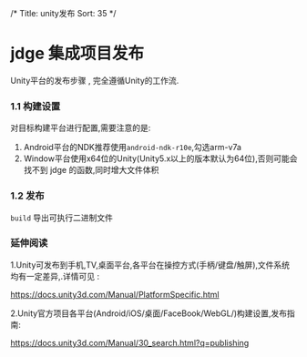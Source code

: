 /*
Title: unity发布
Sort: 35
*/

# jdge 集成项目发布  

Unity平台的发布步骤 , 完全遵循Unity的工作流.

### 1.1 构建设置

对目标构建平台进行配置,需要注意的是:

1. Android平台的NDK推荐使用`android-ndk-r10e`,勾选arm-v7a
2. Window平台使用x64位的Unity(Unity5.x以上的版本默认为64位),否则可能会找不到 jdge 的函数,同时增大文件体积
### 1.2 发布

`build` 导出可执行二进制文件

### 延伸阅读

1.Unity可发布到手机,TV,桌面平台,各平台在操控方式(手柄/键盘/触屏),文件系统均有一定差异,.详情可见 :

 https://docs.unity3d.com/Manual/PlatformSpecific.html

2.Unity官方项目各平台(Android/iOS/桌面/FaceBook/WebGL/)构建设置,发布指南:

https://docs.unity3d.com/Manual/30_search.html?q=publishing
